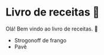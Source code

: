 # Livro de receitas :book:

Olá! Bem vindo ao livro de receitas. :wave:
 - Strogonoff de frango
 - Pavê